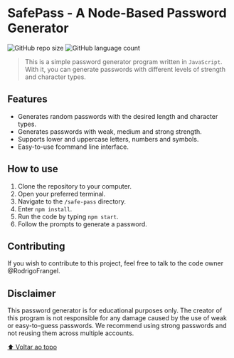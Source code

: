 # SafePass - A Node-Based Password Generator

![GitHub repo size](https://img.shields.io/github/repo-size/RodrigoFrangel/safe-pass?style=for-the-badge)
![GitHub language count](https://img.shields.io/github/languages/count/RodrigoFrangel/safe-pass?style=for-the-badge)

> This is a simple password generator program written in `JavaScript`. With it, you can generate passwords with different levels of strength and character types.

## Features
- Generates random passwords with the desired length and character types.
- Generates passwords with weak, medium and strong strength.
- Supports lower and uppercase letters, numbers and symbols.
- Easy-to-use fcommand line interface.

## How to use
1. Clone the repository to your computer.
2. Open your preferred terminal.
3. Navigate to the `/safe-pass` directory.
4. Enter `npm install`.
5. Run the code by typing `npm start`.
6. Follow the prompts to generate a password.

## Contributing
If you wish to contribute to this project, feel free to talk to the code owner @RodrigoFrangel.

## Disclaimer
This password generator is for educational purposes only. The creator of this program is not responsible for any damage caused by the use of weak or easy-to-guess passwords. We recommend using strong passwords and not reusing them across multiple accounts.

[⬆ Voltar ao topo](#safe-pass)<br>